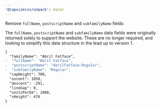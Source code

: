 ```yaml
---
'@capsizecss/unpack': minor
---
```


Remove `fullName`, `postscriptName` and `subfamilyName` fields

The `fullName`, `postscriptName` and `subfamilyName` data fields were originally returned solely to support the website. These are no longer required, and looking to simplify this data structure in the lead up to version 1.

```diff
{
  "familyName": "Abril Fatface",
-  "fullName": "Abril Fatface",
-  "postscriptName": "AbrilFatface-Regular",
-  "subfamilyName": "Regular",
  "capHeight": 700,
  "ascent": 1058,
  "descent": -291,
  "lineGap": 0,
  "unitsPerEm": 1000,
  "xHeight": 476
}
```
